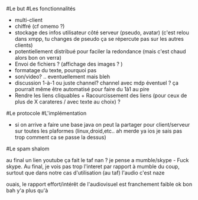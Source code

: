 #Le but
#Les fonctionnalités

* multi-client
* chiffré (cf omemo ?)
* stockage des infos utilisateur côté serveur (pseudo, avatar) (c'est relou dans xmpp, tu changes de pseudo ça se répercute pas sur les autres clients)
* potentiellement distribué pour faciler la redondance (mais c'est chaud alors bon on verra)
* Envoi de fichiers ? (affichage des images ? )
* formatage du texte, pourquoi pas
* son/video? .. eventuellement mais bleh 
* discussion 1-à-1 ou juste channel? channel avec mdp éventuel ? ça pourrait même être automatisé pour faire du 1à1 au pire
* Rendre les liens cliquables  + Racourcissement des liens (pour ceux de plus de X carateres / avec texte au choix) ?
 
#Le protocole
#L'implémentation

   * si on arrive a faire une base java on peut la partager pour client/serveur sur toutes les plaformes (linux,droid,etc.. ah merde ya ios je sais pas trop comment ca se passe la dessus)

#Le spam
shalom

au final un lien youtube ça fait le taf nan ? je pense a mumble/skype - Fuck skype. Au final, je vois pas trop l'interet par rapport à mumble du coup, surtout que dans notre cas d'utilisation  (au taf) l'audio c'est naze

ouais, le rapport effort/intérêt de l'audiovisuel est franchement faible
ok
bon bah y'a plus qu'à

